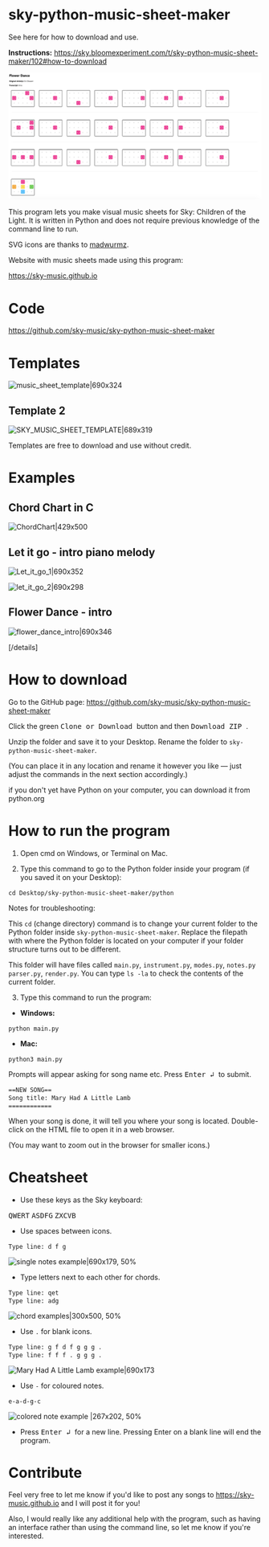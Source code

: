# sky-python-music-sheet-maker

See here for how to download and use.

**Instructions:** https://sky.bloomexperiment.com/t/sky-python-music-sheet-maker/102#how-to-download

![Flower Dance intro music sheet](https://raw.githubusercontent.com/sky-music/sky-python-music-sheet-maker/master/images/flower_dance_intro.png)

This program lets you make visual music sheets for Sky: Children of the Light. It is written in Python and does not require previous knowledge of the command line to run. 

SVG icons are thanks to [madwurmz](http://madwurmz.com).

Website with music sheets made using this program: 

https://sky-music.github.io

# Code

https://github.com/sky-music/sky-python-music-sheet-maker

# Templates

![music_sheet_template|690x324](https://sky.bloomexperiment.com/uploads/default/original/1X/228ee908a12320236b4fc07be9fc04005d3c0d8d.png) 

## Template 2
![SKY_MUSIC_SHEET_TEMPLATE|689x319](https://sky.bloomexperiment.com/uploads/default/original/1X/321441f67b523588a1e031c62d475abaf5003a8e.png) 


Templates are free to download and use without credit.

# Examples

## Chord Chart in C

![ChordChart|429x500](https://sky.bloomexperiment.com/uploads/default/original/1X/35846c5ed45a2241fe48c855e9ac39dfbaa2d188.png) 

## Let it go - intro piano melody
![Let_it_go_1|690x352](https://sky.bloomexperiment.com/uploads/default/original/1X/6668aad19292a1160270cfe0ea77c2c438a6bedd.png)

![let_it_go_2|690x298](https://sky.bloomexperiment.com/uploads/default/original/1X/450327ab3240743ec166d75322b86eaed2a3efa9.png) 

## Flower Dance - intro

![flower_dance_intro|690x346](https://sky.bloomexperiment.com/uploads/default/original/1X/e6f464e420070f7121c1f2ad4562ae58a3f607f1.png) 

[/details]

# How to download

Go to the GitHub page: https://github.com/sky-music/sky-python-music-sheet-maker

Click the green <kbd> Clone or Download </kbd> button and then <kbd> Download ZIP </kbd>.

Unzip the folder and save it to your Desktop. Rename the folder to `sky-python-music-sheet-maker`. 

(You can place it in any location and rename it however you like — just adjust the commands in the next section accordingly.)

if you don't yet have Python on your computer, you can download it from python.org

# How to run the program

1. Open cmd on Windows, or Terminal on Mac.

2. Type this command to go to the Python folder inside your program (if you saved it on your Desktop):

```
cd Desktop/sky-python-music-sheet-maker/python
```

Notes for troubleshooting:

This `cd` (change directory) command is to change your current folder to the Python folder inside `sky-python-music-sheet-maker`. Replace the filepath with where the Python folder is located on your computer if your folder structure turns out to be different.

This folder will have files called `main.py`,  `instrument.py`, `modes.py`, `notes.py` `parser.py`,  `render.py`. You can type `ls -la` to check the contents of the current folder.

3. Type this command to run the program:

  - **Windows:** 

```
python main.py
```

  - **Mac:** 

```
python3 main.py
```

Prompts will appear asking for song name etc. Press <kbd>Enter ↲ </kbd> to submit.

```text
==NEW SONG==
Song title: Mary Had A Little Lamb
============
```

When your song is done, it will tell you where your song is located. Double-click on the HTML file to open it in a web browser. 

(You may want to zoom out in the browser for smaller icons.)

# Cheatsheet

- Use these keys as the Sky keyboard:

<kbd>Q</kbd><kbd>W</kbd><kbd>E</kbd><kbd>R</kbd><kbd>T</kbd>
<kbd>A</kbd><kbd>S</kbd><kbd>D</kbd><kbd>F</kbd><kbd>G</kbd>
<kbd>Z</kbd><kbd>X</kbd><kbd>C</kbd><kbd>V</kbd><kbd>B</kbd>

- Use spaces between icons.

```text
Type line: d f g
```

![single notes example|690x179, 50%](https://sky.bloomexperiment.com/uploads/default/original/1X/54edd3ae95211f506835eed1b66a6a963ba04a8c.png) 

- Type letters next to each other for chords.

```text
Type line: qet 
Type line: adg
```

![chord examples|300x500, 50%](https://sky.bloomexperiment.com/uploads/default/original/1X/f59dea80479ed0496f799150d01a598de6401b95.png) 

- Use `.` for blank icons.

```text
Type line: g f d f g g g .
Type line: f f f . g g g .
```

![Mary Had A Little Lamb example|690x173](https://sky.bloomexperiment.com/uploads/default/original/1X/70fd16c9e78f6727bfeecf7854c80a7110fc6723.png) 

- Use `-` for coloured notes.

```
e-a-d-g-c
```

![colored note example |267x202, 50%](https://sky.bloomexperiment.com/uploads/default/original/1X/1e80b7d6d7be3978bf7ba58a4b7b2439a777a89f.png) 

- Press <kbd>Enter ↲ </kbd> for a new line. Pressing Enter on a blank line will end the program.

# Contribute

Feel very free to let me know if you'd like to post any songs to https://sky-music.github.io and I will post it for you!

Also, I would really like any additional help with the program, such as having an interface rather than using the command line, so let me know if you're interested.
